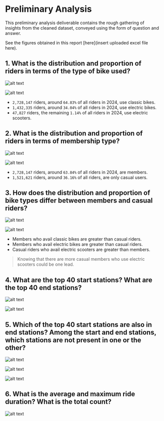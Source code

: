 # Preliminary Analysis

This preliminary analysis deliverable contains the rough gathering of insights from the cleaned dataset, conveyed using the form of question and answer.

See the figures obtained in this report [here](insert uploaded excel file here).

## 1. What is the distribution and proportion of riders in terms of the type of bike used?

![alt text](image.png)

![alt text](image-1.png)

-   `2,728,147` riders, around `64.83%` of all riders in 2024, use classic bikes.
-   `1,432,335` riders, around `34.04%` of all riders in 2024, use electric bikes.
-   `47,827` riders, the remaining `1.14%` of all riders in 2024, use electric scooters.

## 2. What is the distribution and proportion of riders in terms of membership type?

![alt text](image-2.png)

![alt text](image-3.png)

-   `2,728,147` riders, around `63.84%` of all riders in 2024, are members.
-   `1,521,621` riders, around `36.16%` of all riders, are only casual users.

## 3. How does the distribution and proportion of bike types differ between members and casual riders?

![alt text](image-4.png)

![alt text](image-5.png)

-   Members who avail classic bikes are greater than casual riders.
-   Members who avail electric bikes are greater than casual riders.
-   Casual riders who avail electric scooters are greater than members.

> Knowing that there are more casual members who use electric scooters could be one lead.

## 4. What are the top 40 start stations? What are the top 40 end stations?

![alt text](image-6.png)

![alt text](image-7.png)

## 5. Which of the top 40 start stations are also in end stations? Among the start and end stations, which stations are not present in one or the other?

![alt text](image-8.png)

![alt text](image-9.png)

![alt text](image-10.png)

## 6. What is the average and maximum ride duration? What is the total count?

![alt text](image-11.png)
